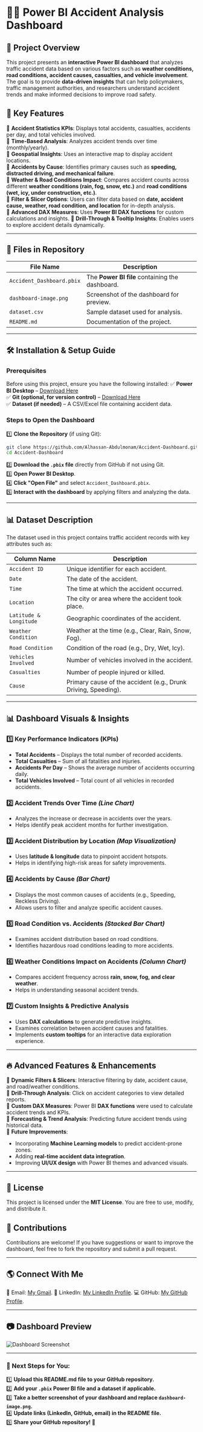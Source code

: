 # 🚗💥 Power BI Accident Analysis Dashboard

## 📌 Project Overview
This project presents an **interactive Power BI dashboard** that analyzes traffic accident data based on various factors such as **weather conditions, road conditions, accident causes, casualties, and vehicle involvement**. The goal is to provide **data-driven insights** that can help policymakers, traffic management authorities, and researchers understand accident trends and make informed decisions to improve road safety.

## 🎯 **Key Features**
🔹 **Accident Statistics KPIs**: Displays total accidents, casualties, accidents per day, and total vehicles involved.  
🔹 **Time-Based Analysis**: Analyzes accident trends over time (monthly/yearly).  
🔹 **Geospatial Insights**: Uses an interactive map to display accident locations.  
🔹 **Accidents by Cause**: Identifies primary causes such as **speeding, distracted driving, and mechanical failure**.  
🔹 **Weather & Road Conditions Impact**: Compares accident counts across different **weather conditions (rain, fog, snow, etc.)** and **road conditions (wet, icy, under construction, etc.)**.  
🔹 **Filter & Slicer Options**: Users can filter data based on **date, accident cause, weather, road condition, and location** for in-depth analysis.  
🔹 **Advanced DAX Measures**: Uses **Power BI DAX functions** for custom calculations and insights.
🔹 **Drill-Through & Tooltip Insights**: Enables users to explore accident details dynamically.

---

## 📂 **Files in Repository**

| File Name                | Description                                      |
|--------------------------|--------------------------------------------------|
| `Accident_Dashboard.pbix` | The **Power BI file** containing the dashboard. |
| `dashboard-image.png`     | Screenshot of the dashboard for preview.       |
| `dataset.csv`             | Sample dataset used for analysis.              |
| `README.md`               | Documentation of the project.                   |

---

## 🛠️ **Installation & Setup Guide**

### **Prerequisites**
Before using this project, ensure you have the following installed:
✅ **Power BI Desktop** – [Download Here](https://powerbi.microsoft.com/desktop/)  
✅ **Git (optional, for version control)** – [Download Here](https://git-scm.com/)  
✅ **Dataset (if needed)** – A CSV/Excel file containing accident data.  

### **Steps to Open the Dashboard**

1️⃣ **Clone the Repository** (if using Git):  
```bash
git clone https://github.com/Alhassan-Abdulmonam/Accident-Dashboard.git
cd Accident-Dashboard
```

2️⃣ **Download the `.pbix` file** directly from GitHub if not using Git.  
3️⃣ **Open Power BI Desktop**.  
4️⃣ **Click "Open File"** and select `Accident_Dashboard.pbix`.  
5️⃣ **Interact with the dashboard** by applying filters and analyzing the data.

---

## 📊 **Dataset Description**

The dataset used in this project contains traffic accident records with key attributes such as:

| Column Name           | Description                                           |
|---------------------- |------------------------------------------------------|
| `Accident ID`        | Unique identifier for each accident.                 |
| `Date`               | The date of the accident.                            |
| `Time`               | The time at which the accident occurred.            |
| `Location`           | The city or area where the accident took place.     |
| `Latitude & Longitude` | Geographic coordinates of the accident.             |
| `Weather Condition`  | Weather at the time (e.g., Clear, Rain, Snow, Fog).  |
| `Road Condition`     | Condition of the road (e.g., Dry, Wet, Icy).         |
| `Vehicles Involved`  | Number of vehicles involved in the accident.         |
| `Casualties`         | Number of people injured or killed.                 |
| `Cause`             | Primary cause of the accident (e.g., Drunk Driving, Speeding). |

---

## 📊 **Dashboard Visuals & Insights**

### **1️⃣ Key Performance Indicators (KPIs)**
* **Total Accidents** – Displays the total number of recorded accidents.
* **Total Casualties** – Sum of all fatalities and injuries.
* **Accidents Per Day** – Shows the average number of accidents occurring daily.
* **Total Vehicles Involved** – Total count of all vehicles in recorded accidents.

### **2️⃣ Accident Trends Over Time** _(Line Chart)_
* Analyzes the increase or decrease in accidents over the years.
* Helps identify peak accident months for further investigation.

### **3️⃣ Accident Distribution by Location** _(Map Visualization)_
* Uses **latitude & longitude** data to pinpoint accident hotspots.
* Helps in identifying high-risk areas for safety improvements.

### **4️⃣ Accidents by Cause** _(Bar Chart)_
* Displays the most common causes of accidents (e.g., Speeding, Reckless Driving).
* Allows users to filter and analyze specific accident causes.

### **5️⃣ Road Condition vs. Accidents** _(Stacked Bar Chart)_
* Examines accident distribution based on road conditions.
* Identifies hazardous road conditions leading to more accidents.

### **6️⃣ Weather Conditions Impact on Accidents** _(Column Chart)_
* Compares accident frequency across **rain, snow, fog, and clear weather**.
* Helps in understanding seasonal accident trends.

### **7️⃣ Custom Insights & Predictive Analysis**
* Uses **DAX calculations** to generate predictive insights.
* Examines correlation between accident causes and fatalities.
* Implements **custom tooltips** for an interactive data exploration experience.

---

## 🔥 **Advanced Features & Enhancements**

🚀 **Dynamic Filters & Slicers**: Interactive filtering by date, accident cause, and road/weather conditions.  
🚀 **Drill-Through Analysis**: Click on accident categories to view detailed reports.  
🚀 **Custom DAX Measures**: Power BI **DAX functions** were used to calculate accident trends and KPIs.  
🚀 **Forecasting & Trend Analysis**: Predicting future accident trends using historical data.  
🚀 **Future Improvements**:
* Incorporating **Machine Learning models** to predict accident-prone zones.
* Adding **real-time accident data integration**.
* Improving **UI/UX design** with Power BI themes and advanced visuals.

---

## 📜 **License**
This project is licensed under the **MIT License**. You are free to use, modify, and distribute it.

## 🤝 **Contributions**
Contributions are welcome! If you have suggestions or want to improve the dashboard, feel free to fork the repository and submit a pull request.

---

## 🌎 **Connect With Me**
📧 Email: [My Gmail](alhassanabdulmonam@gmail.com).
🔗 LinkedIn: [My LinkedIn Profile](www.linkedin.com/in/hassan-abdulmonam-).
💻 GitHub: [My GitHub Profile](https://github.com/Alhassan-Abdulmonam).

---

## 📷 **Dashboard Preview**
![Dashboard Screenshot](https://github.com/Alhassan-Abdulmonam/Accident-Dashboard/blob/main/Accident-Dashboard.png)

---

### **🚀 Next Steps for You:**
1️⃣ **Upload this README.md file to your GitHub repository.**  
2️⃣ **Add your `.pbix` Power BI file and a dataset if applicable.**  
3️⃣ **Take a better screenshot of your dashboard and replace `dashboard-image.png`.**  
4️⃣ **Update links (LinkedIn, GitHub, email) in the README file.**  
5️⃣ **Share your GitHub repository! 🎉**
